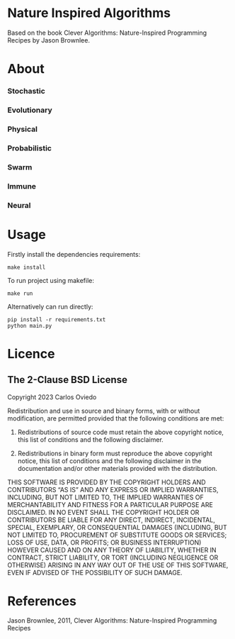 # Nature Inspired Algorithms
Based on the book Clever Algorithms: Nature-Inspired Programming Recipes by Jason Brownlee.

# About
### Stochastic
### Evolutionary
### Physical
### Probabilistic
### Swarm
### Immune
### Neural


# Usage
Firstly install the dependencies requirements:
```shell
make install
```

To run project using makefile:
```shell
make run
```

Alternatively can run directly:
```shell
pip install -r requirements.txt
python main.py
```



# Licence
## The 2-Clause BSD License
Copyright 2023 Carlos Oviedo

Redistribution and use in source and binary forms, with or without modification, are permitted provided that the following conditions are met:

1. Redistributions of source code must retain the above copyright notice, this list of conditions and the following disclaimer.

2. Redistributions in binary form must reproduce the above copyright notice, this list of conditions and the following disclaimer in the documentation and/or other materials provided with the distribution.

THIS SOFTWARE IS PROVIDED BY THE COPYRIGHT HOLDERS AND CONTRIBUTORS “AS IS” AND ANY EXPRESS OR IMPLIED WARRANTIES, INCLUDING, BUT NOT LIMITED TO, THE IMPLIED WARRANTIES OF MERCHANTABILITY AND FITNESS FOR A PARTICULAR PURPOSE ARE DISCLAIMED. IN NO EVENT SHALL THE COPYRIGHT HOLDER OR CONTRIBUTORS BE LIABLE FOR ANY DIRECT, INDIRECT, INCIDENTAL, SPECIAL, EXEMPLARY, OR CONSEQUENTIAL DAMAGES (INCLUDING, BUT NOT LIMITED TO, PROCUREMENT OF SUBSTITUTE GOODS OR SERVICES; LOSS OF USE, DATA, OR PROFITS; OR BUSINESS INTERRUPTION) HOWEVER CAUSED AND ON ANY THEORY OF LIABILITY, WHETHER IN CONTRACT, STRICT LIABILITY, OR TORT (INCLUDING NEGLIGENCE OR OTHERWISE) ARISING IN ANY WAY OUT OF THE USE OF THIS SOFTWARE, EVEN IF ADVISED OF THE POSSIBILITY OF SUCH DAMAGE.

# References
Jason Brownlee, 2011, Clever Algorithms: Nature-Inspired Programming Recipes

